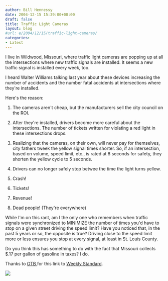 ```yaml
---
author: Bill Hennessy
date: 2004-12-15 15:39:00+00:00
draft: false
title: Traffic Light Cameras
layout: blog
#url: e/2004/12/15/traffic-light-cameras/
categories:
- Latest
---
```


I live in Wildwood, Missouri, where traffic light cameras are popping up at all the intersections where new traffic signals are installed. It seems a new traffic signal is installed every week, too.




I heard Walter Williams talking last year about these devices increasing the number of accidents and the number fatal accidents at intersections where they're installed.




Here's the reason:




1. The cameras aren't cheap, but the manufacturers sell the city council on the ROI.




2. After they're installed, drivers become more careful about the intersections. The number of tickets written for violating a red light in these intersections drops.




3. Realizing that the cameras, on their own, will never pay for themselves, city fathers tweek the yellow signal times shorter. So, if an intersection, based on volume, speed limit, etc., is rated at 8 seconds for safety, they shorten the yellow cycle to 5 seconds.




4. Drivers can no longer safely stop betwee the time the light turns yellow.




5. Crash!




6. Tickets!




7. Revenue!




8. Dead people! (They're everywhere)




While I'm on this rant, am I the only one who remembers when traffic signals were synchronized to MINIMIZE the number of times you'd have to stop on a given street driving the speed limit? Have you noticed that, in the past 5 years or so, the opposite is true? Driving close to the speed limit more or less ensures you stop at every signal, at least in St. Louis County.




Do you think this has something to do with the fact that Missouri collects $.17 per gallon of gasoline in taxes? I do.




Thanks to [OTB ](https://www.outsidethebeltway.com/archives/8451)for this link to [Weekly Standard](https://www.weeklystandard.com/Content/Public/Articles/000/000/001/078ftoqz.asp).

![](https://blog.billhennessy.com/aggbug.aspx?PostID=883)

